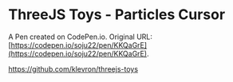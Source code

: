 # ThreeJS Toys - Particles Cursor

A Pen created on CodePen.io. Original URL: [https://codepen.io/soju22/pen/KKQaGrE](https://codepen.io/soju22/pen/KKQaGrE).

https://github.com/klevron/threejs-toys